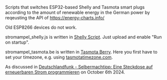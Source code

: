 Scripts that switches ESP32-based Shelly and Tasmota smart plugs according to the amount of renewable energy in the German power by reqeusting the API of https://energy-charts.info/

Old ESP8266 devices do not work.

stromampel_shelly.js is written in [Shelly Script](https://shelly-api-docs.shelly.cloud/gen2/Scripts/Tutorial/). Just upload and enable "Run on startup".

stromampel_tasmota.be is written in [Tasmota Berry](https://tasmota.github.io/docs/Berry/). Here you first have to set your timezone, e.g. using [tasmotatimezone.com](https://tasmotatimezone.com).

As discussed in [Deutschlandfunk - Selbermachtipp: Eine Steckdose auf erneuerbaren Strom programmieren](https://share.deutschlandradio.de/dlf-audiothek-audio-teilen.html?audio_id=dira_DLF_62eb00f2) on October 6th 2024.
